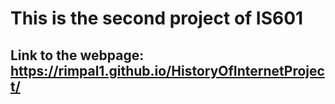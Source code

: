 # This is the second project of IS601

## Link to the webpage: https://rimpal1.github.io/HistoryOfInternetProject/
